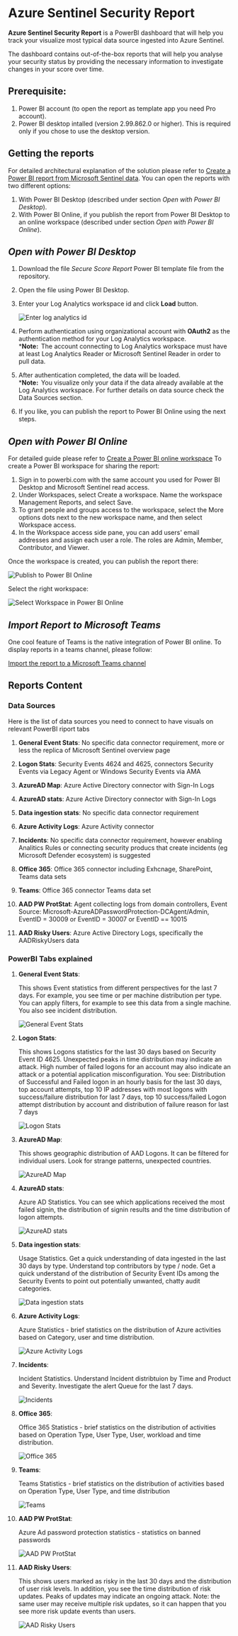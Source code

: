 # Azure Sentinel Security Report

**Azure Sentinel Security Report** is a PowerBI dashboard that will help you track your visualize most typical data source ingested into Azure Sentinel. 

The dashboard contains out-of-the-box reports that will help you analyse your security status by providing the necessary information to investigate changes in your score over time.  


## Prerequisite:

1. Power BI account (to open the report as template app you need Pro account). 
2. Power BI desktop intalled (version 2.99.862.0 or higher). This is required only if you chose to use the desktop version.


## **Getting the reports**
For detailed architectural explanation of the solution please refer to [Create a Power BI report from Microsoft Sentinel data](https://docs.microsoft.com/en-us/azure/sentinel/powerbi). 
You can open the reports with two different options:
1. With Power BI Desktop (described under section *Open with Power BI Desktop*).
2. With Power BI Online, if you publish the report from Power BI Desktop to an online workspace  (described under section *Open with Power BI Online*).

## *Open with Power BI Desktop*
1. Download the file *Secure Score Report* Power BI template file from the repository.
2. Open the file using Power BI Desktop.
3. Enter your Log Analytics workspace id and click **Load** button.

    ![Enter log analytics id](https://github.com/arpadb1/Public/blob/main/Hydra/img/LogAnaliticsPowerBIDesktop1.png)

4. Perform authentication using organizational account with **OAuth2** as the authentication method for your Log Analytics workspace.  
***Note:**  
The account connecting to Log Analytics workspace must have at least Log Analytics Reader or Microsoft Sentinel Reader in order to pull data.
5. After authentication completed, the data will be loaded.  
***Note:**  
You visualize only your data if the data already available at the Log Analytics workspace. For further details on data source check the Data Sources section.
6. If you like, you can publish the report to Power BI Online using the next steps.

## *Open with Power BI Online*
For detailed guide please refer to [Create a Power BI online workspace](https://docs.microsoft.com/en-us/azure/sentinel/powerbi#create-a-power-bi-online-workspacei)
To create a Power BI workspace for sharing the report:
1. Sign in to powerbi.com with the same account you used for Power BI Desktop and Microsoft Sentinel read access.
2. Under Workspaces, select Create a workspace. Name the workspace Management Reports, and select Save.
3. To grant people and groups access to the workspace, select the More options dots next to the new workspace name, and then select Workspace access.
4. In the Workspace access side pane, you can add users' email addresses and assign each user a role. The roles are Admin, Member, Contributor, and Viewer.

Once the workspace is created, you can publish the report there:


 ![Publish to Power BI Online](https://github.com/arpadb1/Public/blob/main/Hydra/img/publish.png)
 
 
 Select the right workspace:
 
 
 ![Select Workspace in Power BI Online](https://github.com/arpadb1/Public/blob/main/Hydra/img/select-workspace.png)


## *Import Report to Microsoft Teams*


One cool feature of Teams is the native integration of Power BI online. To display reports in a teams channel, please follow:

[Import the report to a Microsoft Teams channel](https://docs.microsoft.com/en-us/azure/sentinel/powerbi#import-the-report-to-a-microsoft-teams-channel)

## **Reports Content**


### **Data Sources**
Here is the list of data sources you need to connect to have visuals on relevant PowerBI riport tabs

1. **General Event Stats**:  No specific data connector requirement, more or less the replica of Microsoft Sentinel overview page

2. **Logon Stats**:  Security Events 4624 and 4625, connectors Security Events via Legacy Agent or Windows Security Events via AMA

3. **AzureAD Map**: Azure Active Directory connector with Sign-In Logs

4. **AzureAD stats**: Azure Active Directory connector with Sign-In Logs

5. **Data ingestion stats**: No specific data connector requirement 

6. **Azure Activity Logs**: Azure Activity connector

7. **Incidents**: No specific data connector requirement, however enabling Analitics Rules or connecting security producs that create incidents (eg Microsoft Defender ecosystem) is suggested

8. **Office 365**: Office 365 connector including Exhcnage, SharePoint, Teams data sets

9. **Teams**: Office 365 connector Teams data set

10. **AAD PW ProtStat**: Agent collecting logs from domain controllers, Event Source: Microsoft-AzureADPasswordProtection-DCAgent/Admin,  EventID = 30009 or EventID = 30007 or EventID == 10015

11. **AAD Risky Users**: Azure Active Directory Logs, specifically the AADRiskyUsers data


### **PowerBI Tabs explained**
1. **General Event Stats**:
    
    
    This shows Event statistics from different perspectives for the last 7 days. For example, you see time or per machine distribution per type.
    You can apply filters, for example to see this data from a single machine.
    You also see incident distribution.
    
       
    ![ General Event Stats](https://github.com/arpadb1/Public/blob/main/Hydra/img/GeneralEventStats.png)


2. **Logon Stats**:  
    
    
    This shows Logons statistics for the last 30 days based on Security Event ID 4625. Unexpected peaks in time distribution may indicate an attack. 
    High number of failed logons for an account may also indicate an attack or a potential application misconfiguration.
    You see: Distribution of Successful and Failed logon in an hourly basis for the last 30 days, top account attempts, top 10 IP addresses with most logons with success/failure distribution for last 7 days, top 10 success/failed Logon attempt distribution by account and distribution of failure reason for last 7 days
    
    ![ Logon Stats](https://github.com/arpadb1/Public/blob/main/Hydra/img/LogonStats.png)


3. **AzureAD Map**: 


    This shows geographic distribution of AAD Logons. It can be filtered for individual users. Look for strange patterns, unexpected countries.
    
    
    ![ AzureAD Map](https://github.com/arpadb1/Public/blob/main/Hydra/img/AzureADMap.png)


4. **AzureAD stats**: 


    Azure AD Statistics. You can see which applications received the most failed signin, the distribution of signin results and the time distribution of logon attempts.
    

    
    ![ AzureAD stats](https://github.com/arpadb1/Public/blob/main/Hydra/img/AzureADStats.png)


5. **Data ingestion stats**: 


    Usage Statistics. Get a quick understanding of data ingested in the last 30 days by type. Understand top contributors by type / node. 
    Get a quick understand of the distribution of Security Event IDs among the Security Events to point out potentially unwanted, chatty audit categories.


    ![ Data ingestion stats](https://github.com/arpadb1/Public/blob/main/Hydra/img/DataIngestionStats.png)


6. **Azure Activity Logs**: 


    Azure Statistics - brief statistics on the distribution of Azure activities based on Category, user and time distribution.


    ![ Azure Activity Logs](https://github.com/arpadb1/Public/blob/main/Hydra/img/AzureActivityLogs.png)


7. **Incidents**: 
    
    
    Incident Statistics. Understand Incident distribtuion by Time and Product and Severity. Investigate the alert Queue for the last 7 days.
    
    
    ![ Incidents](https://github.com/arpadb1/Public/blob/main/Hydra/img/Incidents.png)
    

8. **Office 365**: 
    
    
    Office 365 Statistics  - brief statistics on the distribution of  activities based on Operation Type, User Type, User, workload and time distribution.
    
    
    ![ Office 365](https://github.com/arpadb1/Public/blob/main/Hydra/img/Office365Stats.png)
    

9. **Teams**: 


    Teams Statistics - brief statistics on the distribution of  activities based on Operation Type, User Type, and time distribution


    ![ Teams](https://github.com/arpadb1/Public/blob/main/Hydra/img/MicrosoftTeamsStats.png)


10. **AAD PW ProtStat**: 


    Azure Ad password protection statistics - statistics on banned passwords


    ![ AAD PW ProtStat](https://github.com/arpadb1/Public/blob/main/Hydra/img/AADPasswordStats.png)
    

11. **AAD Risky Users**:


    This shows users marked as risky in the last 30 days and the distribution of user risk levels.
    In addition, you see the time distribution of risk updates. Peaks of updates may indicate an ongoing attack.
    Note: the same user may receive multiple risk updates, so it can happen that you see more risk update events than users.
    
    
    ![ AAD Risky Users](https://github.com/arpadb1/Public/blob/main/Hydra/img/AADRiskyUsers.png)

